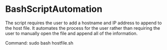 # BashScriptAutomation

The script requires the user to add a hostname and IP address to append to the host file. It automates the process for the user rather than requiring the user to manually open the file and append all of the information.

Command:
sudo bash hostfile.sh

